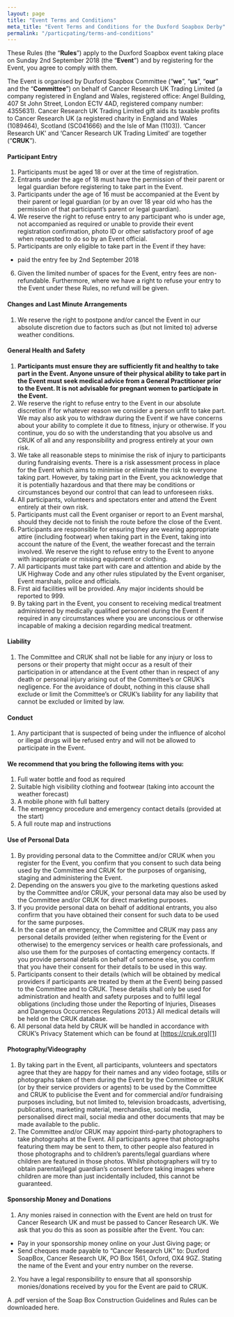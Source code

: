 ```yaml
---
layout: page
title: "Event Terms and Conditions"
meta_title: "Event Terms and Conditions for the Duxford Soapbox Derby"
permalink: "/particpating/terms-and-conditions"
---
```


These Rules (the “__Rules__”) apply to the Duxford Soapbox event taking place on Sunday 2nd September 2018 (the “__Event__”) and by registering for the Event, you agree to comply with them.

The Event is organised by Duxford Soapbox Committee (“__we__”, “__us__”, “__our__” and the “__Committee__”) on behalf of Cancer Research UK Trading Limited (a company registered in England and Wales, registered office: Angel Building, 407 St John Street, London EC1V 4AD, registered company number: 4355631). Cancer Research UK Trading Limited gift aids its taxable profits to Cancer Research UK (a registered charity in England and Wales (1089464), Scotland (SC041666) and the Isle of Man (1103)). ‘Cancer Research UK’ and ‘Cancer Research UK Trading Limited’ are together (“__CRUK__”).


#### Participant Entry



1. Participants must be aged 18 or over at the time of registration.
2. Entrants under the age of 18 must have the permission of their parent or legal guardian before registering to take part in the Event.
3. Participants under the age of 16 must be accompanied at the Event by their parent or legal guardian (or by an over 18 year old who has the permission of that participant’s parent or legal guardian).
4. We reserve the right to refuse entry to any participant who is under age, not accompanied as required or unable to provide their event registration confirmation, photo ID or other satisfactory proof of age when requested to do so by an Event official.
5. Participants are only eligible to take part in the Event if they have:
  * paid the entry fee by 2nd September 2018
6. Given the limited number of spaces for the Event, entry fees are non-refundable. Furthermore, where we have a right to refuse your entry to the Event under these Rules, no refund will be given.


#### Changes and Last Minute Arrangements


1. We reserve the right to postpone and/or cancel the Event in our absolute discretion due to factors such as (but not limited to) adverse weather conditions.

#### General Health and Safety

1. __Participants must ensure they are sufficiently fit and healthy to take part in the Event. Anyone unsure of their physical ability to take part in the Event must seek medical advice from a General Practitioner prior to the Event. It is not advisable for pregnant women to participate in the Event.__
2. We reserve the right to refuse entry to the Event in our absolute discretion if for whatever reason we consider a person unfit to take part. We may also ask you to withdraw during the Event if we have concerns about your ability to complete it due to fitness, injury or otherwise. If you continue, you do so with the understanding that you absolve us and CRUK of all and any responsibility and progress entirely at your own risk.
3. We take all reasonable steps to minimise the risk of injury to participants during fundraising events. There is a risk assessment process in place for the Event which aims to minimise or eliminate the risk to everyone taking part. However, by taking part in the Event, you acknowledge that it is potentially hazardous and that there may be conditions or circumstances beyond our control that can lead to unforeseen risks.
4. All participants, volunteers and spectators enter and attend the Event entirely at their own risk.
5. Participants must call the Event organiser or report to an Event marshal, should they decide not to finish the route before the close of the Event.
6. Participants are responsible for ensuring they are wearing appropriate attire (including footwear) when taking part in the Event, taking into account the nature of the Event, the weather forecast and the terrain involved. We reserve the right to refuse entry to the Event to anyone with inappropriate or missing equipment or clothing.
7. All participants must take part with care and attention and abide by the UK Highway Code and any other rules stipulated by the Event organiser, Event marshals, police and officials.
8. First aid facilities will be provided. Any major incidents should be reported to 999.
9. By taking part in the Event, you consent to receiving medical treatment administered by medically qualified personnel during the Event if required in any circumstances where you are unconscious or otherwise incapable of making a decision regarding medical treatment.


#### Liability

1. The Committee and CRUK shall not be liable for any injury or loss to persons or their property that might occur as a result of their participation in or attendance at the Event other than in respect of any death or personal injury arising out of the Committee’s or CRUK’s negligence. For the avoidance of doubt, nothing in this clause shall exclude or limit the Committee’s or CRUK’s liability for any liability that cannot be excluded or limited by law.


#### Conduct

1. Any participant that is suspected of being under the influence of alcohol or illegal drugs will be refused entry and will not be allowed to participate in the Event.


#### We recommend that you bring the following items with you:

1. Full water bottle and food as required
2. Suitable high visibility clothing and footwear (taking into account the weather forecast)
3. A mobile phone with full battery
4. The emergency procedure and emergency contact details (provided at the start)
5. A full route map and instructions 


#### Use of Personal Data

1. By providing personal data to the Committee and/or CRUK when you register for the Event, you confirm that you consent to such data being used by the Committee and CRUK for the purposes of organising, staging and administering the Event.
2. Depending on the answers you give to the marketing questions asked by the Committee and/or CRUK, your personal data may also be used by the Committee and/or CRUK for direct marketing purposes.
3. If you provide personal data on behalf of additional entrants, you also confirm that you have obtained their consent for such data to be used for the same purposes.
4. In the case of an emergency, the Committee and CRUK may pass any personal details provided (either when registering for the Event or otherwise) to the emergency services or health care professionals, and also use them for the purposes of contacting emergency contacts. If you provide personal details on behalf of someone else, you confirm that you have their consent for their details to be used in this way.
5. Participants consent to their details (which will be obtained by medical providers if participants are treated by them at the Event) being passed to the Committee and to CRUK. These details shall only be used for administration and health and safety purposes and to fulfil legal obligations (including those under the Reporting of Injuries, Diseases and Dangerous Occurrences Regulations 2013.) All medical details will be held on the CRUK database.
6. All personal data held by CRUK will be handled in accordance with CRUK’s Privacy Statement which can be found at [https://cruk.org][1]


#### Photography/Videography


1. By taking part in the Event, all participants, volunteers and spectators agree that they are happy for their names and any video footage, stills or photographs taken of them during the Event by the Committee or CRUK (or by their service providers or agents) to be used by the Committee and CRUK to publicise the Event and for commercial and/or fundraising purposes including, but not limited to, television broadcasts, advertising, publications, marketing material, merchandise, social media, personalised direct mail, social media and other documents that may be made available to the public.
2. The Committee and/or CRUK may appoint third-party photographers to take photographs at the Event. All participants agree that photographs featuring them may be sent to them, to other people also featured in those photographs and to children’s parents/legal guardians where children are featured in those photos. Whilst photographers will try to obtain parental/legal guardian’s consent before taking images where children are more than just incidentally included, this cannot be guaranteed.


#### Sponsorship Money and Donations


1. Any monies raised in connection with the Event are held on trust for Cancer Research UK and must be passed to Cancer Research UK. We ask that you do this as soon as possible after the Event. You can:
  * Pay in your sponsorship money online on your Just Giving page; or
  * Send cheques made payable to “Cancer Research UK” to: Duxford SoapBox, Cancer Research UK, PO Box 1561, Oxford, OX4 9GZ. Stating the name of the Event and your entry number on the reverse.
2. You have a legal responsibility to ensure that all sponsorship monies/donations received by you for the Event are paid to CRUK.


A .pdf version of the Soap Box Construction Guidelines and Rules can be downloaded here.

[1]: https://cruk.org